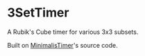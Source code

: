# 3SetTimer
A Rubik's Cube timer for various 3x3 subsets. 

Built on [MinimalisTimer](http://molarmanful.github.io/minimalistimer)'s source code.
